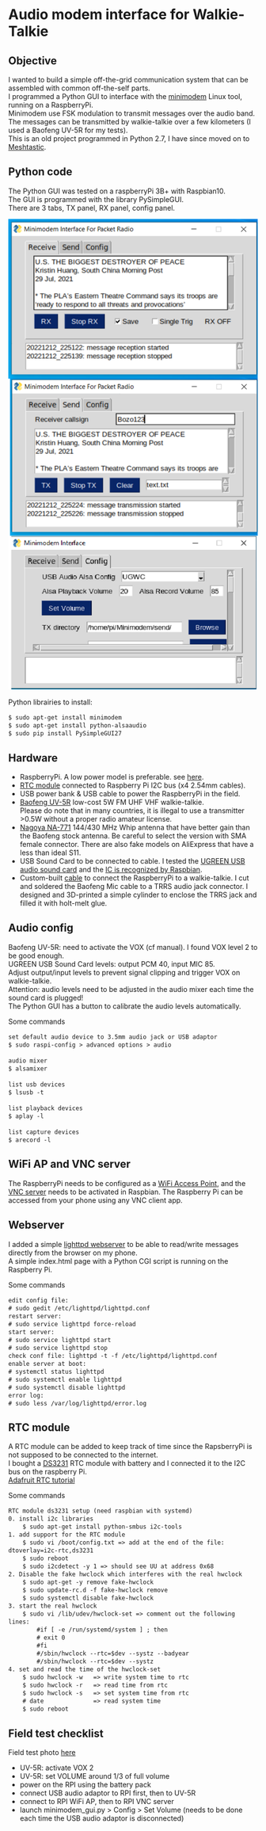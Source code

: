 # Audio modem interface for Walkie-Talkie

## Objective
I wanted to build a simple off-the-grid communication system that can be assembled with common off-the-self parts.  
I programmed a Python GUI to interface with the [minimodem](http://www.whence.com/minimodem/) Linux tool, running on a RaspberryPi.  
Minimodem use FSK modulation to transmit messages over the  audio band.  
The messages can be transmitted by walkie-talkie over a few kilometers (I used a Baofeng UV-5R for my tests).  
This is an old project programmed in Python 2.7, I have since moved on to [Meshtastic](https://meshtastic.org/).  

## Python code
The Python GUI was tested on a raspberryPi 3B+ with Raspbian10.  
The GUI is programmed with the library PySimpleGUI.  
There are 3 tabs, TX panel, RX panel, config panel.  
  
![alt text](https://github.com/carpet852/Audio_modem/blob/main/python/minimodem_gui.png)  
  
Python librairies to install:
```
$ sudo apt-get install minimodem
$ sudo apt-get install python-alsaaudio
$ sudo pip install PySimpleGUI27
```

## Hardware
- RaspberryPi. A low power model is preferable. see [here](https://www.pidramble.com/wiki/benchmarks/power-consumption).
- [RTC module](https://www.aliexpress.com/item/1005003707505154.html) connected to Raspberry Pi I2C bus (x4 2.54mm cables).
- USB power bank & USB cable to power the RaspberryPi in the field.
- [Baofeng UV-5R](https://en.wikipedia.org/wiki/Baofeng_UV-5R) low-cost 5W FM UHF VHF walkie-talkie.  
  Please do note that in many countries, it is illegal to use a transmitter >0.5W without a proper radio amateur license.
- [Nagoya NA-771](https://baofengtech.com/product/nagoya-na-771/) 144/430 MHz Whip antenna that have better gain than the Baofeng stock antenna.
Be careful to select the version with SMA female connector. There are also fake models on AliExpress that have a less than ideal S11.
- USB Sound Card to be connected to cable. I tested the [UGREEN USB audio sound card](https://www.aliexpress.com/item/4001299124074.html) and the [IC is recognized by Raspbian](https://github.com/carpet852/Audio_modem/blob/main/hardware/UGREEN_usb_audio.png).
- Custom-built [cable](https://github.com/carpet852/Audio_modem/blob/main/hardware/IMG_2892.jpg) to connect the RaspberryPi to a walkie-talkie.
I cut and soldered the Baofeng Mic cable to a TRRS audio jack connector.
I designed and 3D-printed a simple cylinder to enclose the TRRS jack and filled it with holt-melt glue.

## Audio config
Baofeng UV-5R: need to activate the VOX (cf manual).
I found VOX level 2 to be good enough.  
UGREEN USB Sound Card levels: output PCM 40, input MIC 85.  
Adjust output/input levels to prevent signal clipping and trigger VOX on walkie-talkie.  
Attention: audio levels need to be adjusted in the audio mixer each time the sound card is plugged!  
The Python GUI has a button to calibrate the audio levels automatically.  
  
Some commands
```
set default audio device to 3.5mm audio jack or USB adaptor
$ sudo raspi-config > advanced options > audio

audio mixer
$ alsamixer

list usb devices
$ lsusb -t

list playback devices
$ aplay -l

list capture devices
$ arecord -l
```

## WiFi AP and VNC server
The RaspberryPi needs to be configured as a [WiFi Access Point](https://thepi.io/how-to-use-your-raspberry-pi-as-a-wireless-access-point/), and the [VNC server](https://www.ionos.com/digitalguide/server/configuration/setting-up-virtual-network-computing-on-raspberry-pi/) needs to be activated in Raspbian.
The Raspberry Pi can be accessed from your phone using any VNC client app.  

## Webserver
I added a simple [lighttpd webserver](https://mike632t.wordpress.com/2020/04/10/installing-lighttpd-with-support-for-python-scripts/) to be able to read/write messages directly from the browser on my phone.  
A simple index.html page with a Python CGI script is running on the Raspberry Pi.  
  
Some commands
```
edit config file:
# sudo gedit /etc/lighttpd/lighttpd.conf
restart server:
# sudo service lighttpd force-reload
start server:
# sudo service lighttpd start
# sudo service lighttpd stop
check conf file: lighttpd -t -f /etc/lighttpd/lighttpd.conf
enable server at boot:
# systemctl status lighttpd
# sudo systemctl enable lighttpd
# sudo systemctl disable lighttpd
error log:
# sudo less /var/log/lighttpd/error.log
```

## RTC module
A RTC module can be added to keep track of time since the RapsberryPi is not supposed to be connected to the internet.  
I bought a [DS3231](https://www.analog.com/en/products/ds3231.html) RTC module with battery and I connected it to the I2C bus on the raspberry Pi.  
[Adafruit RTC tutorial](https://learn.adafruit.com/adding-a-real-time-clock-to-raspberry-pi/set-rtc-time)  
  
Some commands
```
RTC module ds3231 setup (need raspbian with systemd)
0. install i2c libraries
    $ sudo apt-get install python-smbus i2c-tools
1. add support for the RTC module
    $ sudo vi /boot/config.txt => add at the end of the file: dtoverlay=i2c-rtc,ds3231
    $ sudo reboot
    $ sudo i2cdetect -y 1 => should see UU at address 0x68
2. Disable the fake hwclock which interferes with the real hwclock
    $ sudo apt-get -y remove fake-hwclock
    $ sudo update-rc.d -f fake-hwclock remove
    $ sudo systemctl disable fake-hwclock
3. start the real hwclock
    $ sudo vi /lib/udev/hwclock-set => comment out the following lines:
        #if [ -e /run/systemd/system ] ; then
        # exit 0
        #fi
        #/sbin/hwclock --rtc=$dev --systz --badyear
        #/sbin/hwclock --rtc=$dev --systz
4. set and read the time of the hwclock-set
    $ sudo hwclock -w   => write system time to rtc
    $ sudo hwclock -r   => read time from rtc
    $ sudo hwclock -s   => set system time from rtc
    # date              => read system time
    $ sudo reboot
```

## Field test checklist
Field test photo [here](https://github.com/carpet852/Audio_modem/blob/main/field%20test/001.JPG) 
- UV-5R: activate VOX 2
- UV-5R: set VOLUME around 1/3 of full volume
- power on the RPI using the battery pack
- connect USB audio adaptor to RPI first, then to UV-5R
- connect to RPI WiFi AP, then to RPI VNC server
- launch minimodem_gui.py > Config > Set Volume (needs to be done each time the USB audio adaptor is disconnected)

